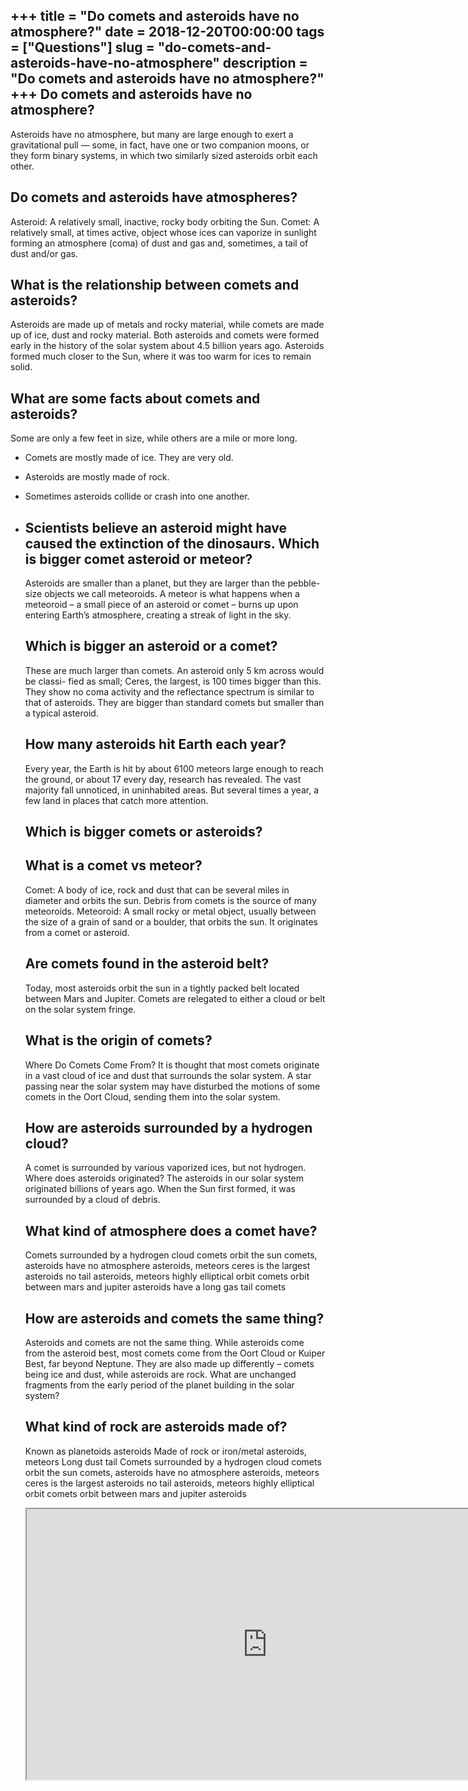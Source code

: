 +++
title = "Do comets and asteroids have no atmosphere?"
date = 2018-12-20T00:00:00
tags = ["Questions"]
slug = "do-comets-and-asteroids-have-no-atmosphere"
description = "Do comets and asteroids have no atmosphere?"
+++
Do comets and asteroids have no atmosphere?
-------------------------------------------

Asteroids have no atmosphere, but many are large enough to exert a gravitational pull — some, in fact, have one or two companion moons, or they form binary systems, in which two similarly sized asteroids orbit each other.

Do comets and asteroids have atmospheres?
-----------------------------------------

Asteroid: A relatively small, inactive, rocky body orbiting the Sun. Comet: A relatively small, at times active, object whose ices can vaporize in sunlight forming an atmosphere (coma) of dust and gas and, sometimes, a tail of dust and/or gas.

What is the relationship between comets and asteroids?
------------------------------------------------------

Asteroids are made up of metals and rocky material, while comets are made up of ice, dust and rocky material. Both asteroids and comets were formed early in the history of the solar system about 4.5 billion years ago. Asteroids formed much closer to the Sun, where it was too warm for ices to remain solid.

What are some facts about comets and asteroids?
-----------------------------------------------

Some are only a few feet in size, while others are a mile or more long.

- Comets are mostly made of ice. They are very old.
- Asteroids are mostly made of rock.
- Sometimes asteroids collide or crash into one another.
- Scientists believe an asteroid might have caused the extinction of the dinosaurs. Which is bigger comet asteroid or meteor?
    -----------------------------------------
    
    Asteroids are smaller than a planet, but they are larger than the pebble-size objects we call meteoroids. A meteor is what happens when a meteoroid – a small piece of an asteroid or comet – burns up upon entering Earth’s atmosphere, creating a streak of light in the sky.
    
    Which is bigger an asteroid or a comet?
    ---------------------------------------
    
    These are much larger than comets. An asteroid only 5 km across would be classi- fied as small; Ceres, the largest, is 100 times bigger than this. They show no coma activity and the reflectance spectrum is similar to that of asteroids. They are bigger than standard comets but smaller than a typical asteroid.
    
    How many asteroids hit Earth each year?
    ---------------------------------------
    
    Every year, the Earth is hit by about 6100 meteors large enough to reach the ground, or about 17 every day, research has revealed. The vast majority fall unnoticed, in uninhabited areas. But several times a year, a few land in places that catch more attention.
    
    Which is bigger comets or asteroids?
    ------------------------------------
    
    What is a comet vs meteor?
    --------------------------
    
    Comet: A body of ice, rock and dust that can be several miles in diameter and orbits the sun. Debris from comets is the source of many meteoroids. Meteoroid: A small rocky or metal object, usually between the size of a grain of sand or a boulder, that orbits the sun. It originates from a comet or asteroid.
    
    Are comets found in the asteroid belt?
    --------------------------------------
    
    Today, most asteroids orbit the sun in a tightly packed belt located between Mars and Jupiter. Comets are relegated to either a cloud or belt on the solar system fringe.
    
    What is the origin of comets?
    -----------------------------
    
    Where Do Comets Come From? It is thought that most comets originate in a vast cloud of ice and dust that surrounds the solar system. A star passing near the solar system may have disturbed the motions of some comets in the Oort Cloud, sending them into the solar system.
    
    How are asteroids surrounded by a hydrogen cloud?
    -------------------------------------------------
    
    A comet is surrounded by various vaporized ices, but not hydrogen. Where does asteroids originated? The asteroids in our solar system originated billions of years ago. When the Sun first formed, it was surrounded by a cloud of debris.
    
    What kind of atmosphere does a comet have?
    ------------------------------------------
    
    Comets surrounded by a hydrogen cloud comets orbit the sun comets, asteroids have no atmosphere asteroids, meteors ceres is the largest asteroids no tail asteroids, meteors highly elliptical orbit comets orbit between mars and jupiter asteroids have a long gas tail comets
    
    How are asteroids and comets the same thing?
    --------------------------------------------
    
    Asteroids and comets are not the same thing. While asteroids come from the asteroid best, most comets come from the Oort Cloud or Kuiper Best, far beyond Neptune. They are also made up differently – comets being ice and dust, while asteroids are rock. What are unchanged fragments from the early period of the planet building in the solar system?
    
    What kind of rock are asteroids made of?
    ----------------------------------------
    
    Known as planetoids asteroids Made of rock or iron/metal asteroids, meteors Long dust tail Comets surrounded by a hydrogen cloud comets orbit the sun comets, asteroids have no atmosphere asteroids, meteors ceres is the largest asteroids no tail asteroids, meteors highly elliptical orbit comets orbit between mars and jupiter asteroids
    
    <iframe allow="accelerometer; autoplay; clipboard-write; encrypted-media; gyroscope; picture-in-picture" allowfullscreen="" class="__youtube_prefs__  epyt-is-override  no-lazyload" data-no-lazy="1" data-origheight="433" data-origwidth="770" data-skipgform_ajax_framebjll="" height="433" id="_ytid_42435" loading="lazy" src="https://www.youtube.com/embed/dvd47rMYia0?enablejsapi=1&autoplay=0&cc_load_policy=0&cc_lang_pref=&iv_load_policy=1&loop=0&modestbranding=0&rel=1&fs=1&playsinline=0&autohide=2&theme=dark&color=red&controls=1&" title="YouTube player" width="770"></iframe>
